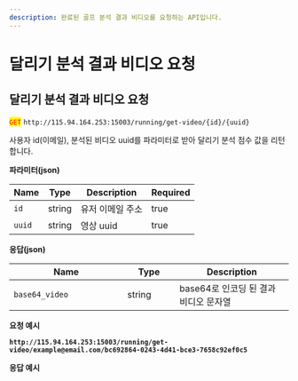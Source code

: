 ```yaml
---
description: 완료된 골프 분석 결과 비디오를 요청하는 API입니다.
---
```


# 달리기 분석 결과 비디오 요청

## 달리기 분석 결과 비디오 요청

<mark style="color:red;">`GET`</mark> `http://115.94.164.253:15003/running/get-video/{id}/{uuid}`

사용자 id(이메일), 분석된 비디오 uuid를 파라미터로 받아 달리기 분석 점수 값을 리턴합니다.

**파라미터(json)**

<table><thead><tr><th>Name</th><th>Type</th><th>Description</th><th data-type="checkbox">Required</th></tr></thead><tbody><tr><td><code>id</code></td><td>string</td><td>유저 이메일 주소</td><td>true</td></tr><tr><td><code>uuid</code></td><td>string</td><td>영상 uuid</td><td>true</td></tr></tbody></table>

**응답(json)**

<table><thead><tr><th width="189">Name</th><th width="78">Type</th><th>Description</th></tr></thead><tbody><tr><td><code>base64_video</code></td><td>string</td><td>base64로 인코딩 된 결과 비디오 문자열</td></tr></tbody></table>

**요청 예시**

<pre class="language-json"><code class="lang-json"><strong>http://115.94.164.253:15003/running/get-video/example@email.com/bc692864-0243-4d41-bce3-7658c92ef0c5
</strong></code></pre>

**응답 예시**
